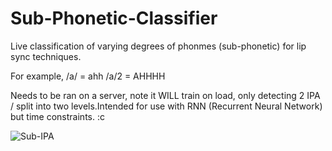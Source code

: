 # Sub-Phonetic-Classifier

Live classification of varying degrees of phonmes (sub-phonetic) for lip sync techniques.

For example, /a/ = ahh /a/2 = AHHHH

Needs to be ran on a server, note it WILL train on load, only detecting 2 IPA / split into two levels.Intended for use with RNN (Recurrent Neural Network) but time constraints. :c



![Sub-IPA](https://github.com/Foxino/sub-phonetic-classifier/blob/master/image0.png)
